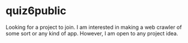 # quiz6public
Looking for a project to join. 
I am interested in making a web crawler of some sort or any kind of app. However, I am open to any project idea. 
